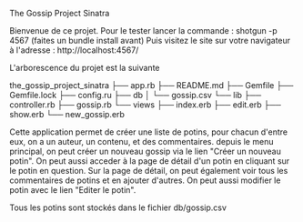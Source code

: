 The Gossip Project Sinatra

Bienvenue de ce projet. Pour le tester lancer la commande :
shotgun -p 4567
(faites un bundle install avant)
Puis visitez le site sur votre navigateur à l'adresse :
http://localhost:4567/

L'arborescence du projet est la suivante

the_gossip_project_sinatra
├── app.rb
├── README.md
├── Gemfile
├── Gemfile.lock
├── config.ru
├── db
│   └── gossip.csv
└── lib
    ├── controller.rb
    ├── gossip.rb
    └── views
        ├── index.erb
        ├── edit.erb
        ├── show.erb
        └── new_gossip.erb

Cette application permet de créer une liste de potins, pour chacun d'entre eux, on a un auteur, un contenu, et des commentaires. depuis le menu principal, on peut créer un nouveau gossip via le lien "Créer un nouveau potin". On peut aussi acceder à la page de détail d'un potin en cliquant sur le potin en question. Sur la page de détail, on peut également voir tous les commentaires de potins et en ajouter d'autres. On peut aussi modifier le potin avec le lien "Editer le potin".

Tous les potins sont stockés dans le fichier db/gossip.csv